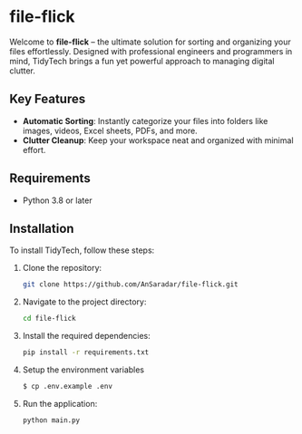 # file-flick

Welcome to **file-flick** – the ultimate solution for sorting and organizing your files effortlessly. Designed with professional engineers and programmers in mind, TidyTech brings a fun yet powerful approach to managing digital clutter.

## Key Features

- **Automatic Sorting**: Instantly categorize your files into folders like images, videos, Excel sheets, PDFs, and more.
- **Clutter Cleanup**: Keep your workspace neat and organized with minimal effort.

## Requirements

- Python 3.8 or later


## Installation

To install TidyTech, follow these steps:

1. Clone the repository:
    ```bash
    git clone https://github.com/AnSaradar/file-flick.git
    ```
2. Navigate to the project directory:
    ```bash
    cd file-flick
    ```
3. Install the required dependencies:
    ```bash
    pip install -r requirements.txt
    ```
4. Setup the environment variables
    ```bash
    $ cp .env.example .env
    ```

5. Run the application:
    ```bash
    python main.py
    ```


